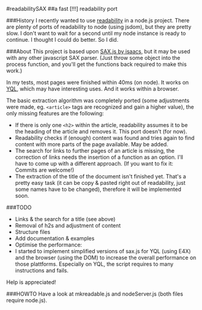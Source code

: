 #readabilitySAX
##a fast [!!!] readability port

###History
I recently wanted to use [readability](http://code.google.com/p/arc90labs-readability/) in a node.js project. There are plenty of ports of readability to node (using jsdom), but they are pretty slow. I don't want to wait for a second until my node instance is ready to continue. I thought I could do better. So I did.

###About
This project is based upon [SAX.js by isaacs](https://github.com/isaacs/sax-js), but it may be used with any other javascript SAX parser. (Just throw some object into the process function, and you'll get the functions back required to make this work.)

In my tests, most pages were finished within 40ms (on node). It works on [YQL](http://developer.yahoo.com/yql), which may have interesting uses. And it works within a browser.

The basic extraction algorithm was completely ported (some adjustments were made, eg. `<article>` tags are recognized and gain a higher value), the only missing features are the following:

- If there is only one `<h2>` within the article, readability assumes it to be the heading of the article and removes it. This port doesn't (for now).
- Readability checks if (enough) content was found and tries again to find content with more parts of the page available. May be added.
- The search for links to further pages of an article is missing, the correction of links needs the insertion of a function as an option. I'll have to come up with a different approach. (If you want to fix it: Commits are welcome!)
- The extraction of the title of the document isn't finished yet. That's a pretty easy task (it can be copy & pasted right out of readability, just some names have to be changed), therefore it will be implemented soon.

###TODO

- Links & the search for a title (see above)
- Removal of h2s and adjustment of content
- Structure files
- Add documentation & examples
- Optimise the performance:
- I started to implement simplified versions of sax.js for YQL (using E4X) and the browser (using the DOM) to increase the overall performance on those plattforms. Especially on YQL, the script requires to many instructions and fails.

Help is appreciated!

###HOWTO
Have a look at mkreadable.js and nodeServer.js (both files require node.js).